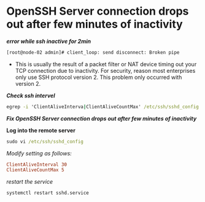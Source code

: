 # OpenSSH Server connection drops out after few minutes of inactivity


**_error while ssh inactive for 2min_**

```bash
[root@node-02 admin]# client_loop: send disconnect: Broken pipe

```

* This is usually the result of a packet filter or NAT device timing out your TCP connection due to inactivity. For security, reason most enterprises only use SSH protocol version 2. This problem only occurred with version 2.

**_Check ssh intervel_**

```cmd
egrep -i 'ClientAliveInterva|ClientAliveCountMax' /etc/ssh/sshd_config
```

_**Fix OpenSSH Server connection drops out after few minutes of inactivity**_

**Log into the remote server**

```cmd
sudo vi /etc/ssh/sshd_config
```

_Modify setting as follows:_

```cnf
ClientAliveInterval 30
ClientAliveCountMax 5
```

_restart the service_

```cmd
systemctl restart sshd.service
```

